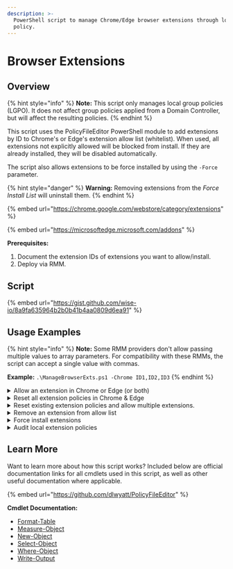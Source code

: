 ```yaml
---
description: >-
  PowerShell script to manage Chrome/Edge browser extensions through local group
  policy.
---
```


# Browser Extensions

## Overview

{% hint style="info" %}
**Note:** This script only manages local group policies (LGPO). It does not affect group policies applied from a Domain Controller, but will affect the resulting policies.
{% endhint %}

This script uses the PolicyFileEditor PowerShell module to add extensions by ID to Chrome's or Edge's extension allow list (whitelist). When used, all extensions not explicitly allowed will be blocked from install. If they are already installed, they will be disabled automatically.

The script also allows extensions to be force installed by using the `-Force` parameter.

{% hint style="danger" %}
**Warning:** Removing extensions from the _Force Install List_ will uninstall them.
{% endhint %}

{% embed url="https://chrome.google.com/webstore/category/extensions" %}

{% embed url="https://microsoftedge.microsoft.com/addons" %}

**Prerequisites:**

1. Document the extension IDs of extensions you want to allow/install.
2. Deploy via RMM.&#x20;

## Script

{% embed url="https://gist.github.com/wise-io/8a9fa635964b2b0b41b4aa0809d6ea91" %}

## Usage Examples

{% hint style="info" %}
**Note:** Some RMM providers don't allow passing multiple values to array parameters. For compatibility with these RMMs, the script can accept a single value with commas.&#x20;

**Example:** `.\ManageBrowserExts.ps1 -Chrome ID1,ID2,ID3`
{% endhint %}

<details>

<summary>Allow an extension in Chrome or Edge (or both)</summary>

`.\ManageBrowserExts.ps1 -Chrome 'aapbdbdomjkkjkaonfhkkikfgjllcleb'`

`.\ManageBrowserExts.ps1 -Edge 'kkpalkknhlklpbflpcpkepmmbnmfailf'`

`.\ManageBrowserExts.ps1 -Chrome 'aapbdbdomjkkjkaonfhkkikfgjllcleb' -Edge 'kkpalkknhlklpbflpcpkepmmbnmfailf'`



</details>

<details>

<summary>Reset all extension policies in Chrome &#x26; Edge</summary>

`.\ManageBrowserExts.ps1 -Reset`&#x20;

`.\ManageBrowserExts.ps1 -Remove`

</details>

<details>

<summary>Reset existing extension policies and allow multiple extensions.</summary>

`.\ManageBrowserExts.ps1 -Reset -Edge 'gggmmkjegpiggikcnhidnjjhmicpibll', 'kkpalkknhlklpbflpcpkepmmbnmfailf'`

</details>

<details>

<summary>Remove an extension from allow list</summary>

`.\ManageBrowserExts.ps1 -Edge 'gggmmkjegpiggikcnhidnjjhmicpibll' -Remove`

</details>

<details>

<summary>Force install extensions</summary>

`.\ManageBrowserExts.ps1 -Reset -Edge 'gggmmkjegpiggikcnhidnjjhmicpibll', 'kkpalkknhlklpbflpcpkepmmbnmfailf' -Force`

</details>

<details>

<summary>Audit local extension policies</summary>

`.\ManageBrowserExts.ps1 -Audit`

**Example Output:**

```
   Browser: Google Chrome

Value Extension ID Type
----- ------------ ----
200   *            Block


   Browser: Microsoft Edge

Value Extension ID                     Type
----- ------------                     ----
200   *                                Block
200   gggmmkjegpiggikcnhidnjjhmicpibll Allow
201   kkpalkknhlklpbflpcpkepmmbnmfailf Allow
```

</details>

## Learn More

Want to learn more about how this script works? Included below are official documentation links for all cmdlets used in this script, as well as other useful documentation where applicable.

{% embed url="https://github.com/dlwyatt/PolicyFileEditor" %}

**Cmdlet Documentation:**

* [Format-Table](https://docs.microsoft.com/en-us/powershell/module/microsoft.powershell.utility/format-table?view=powershell-5.1)
* [Measure-Object](https://docs.microsoft.com/en-us/powershell/module/microsoft.powershell.utility/measure-object?view=powershell-5.1)
* [New-Object](https://docs.microsoft.com/en-us/powershell/module/microsoft.powershell.utility/new-object?view=powershell-5.1)
* [Select-Object](https://docs.microsoft.com/en-us/powershell/module/microsoft.powershell.utility/select-object?view=powershell-5.1)
* [Where-Object](https://docs.microsoft.com/en-us/powershell/module/microsoft.powershell.core/where-object?view=powershell-5.1)
* [Write-Output](https://docs.microsoft.com/en-us/powershell/module/microsoft.powershell.utility/write-output?view=powershell-7.2)
